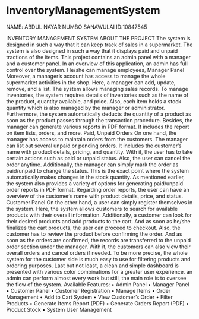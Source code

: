 # InventoryManagementSystem
NAME: ABDUL NAYAR NUMBO SANAWULAI
ID:10847545

INVENTORY MANAGEMENT SYSTEM 
ABOUT THE PROJECT
The system is designed in such a way that it can keep track of sales in a supermarket. The system is also designed in such a way that it displays paid and unpaid tractions of the items. This project contains an admin panel with a manager and a customer panel. In an overview of this application, an admin has full control over the system. He/she can manage employees, Manager Panel
Moreover, a manager’s account has access to manage the whole supermarket activities in the shop. Here, a manager can add, update, remove, and a list. The system allows managing sales records. To manage inventories, the system requires details of inventories such as the name of the product, quantity available, and price. Also, each item holds a stock quantity which is also managed by the manager or administrator. Furthermore, the system automatically deducts the quantity of a product as soon as the product passes through the transaction procedure. Besides, the manager can generate various reports in PDF format. It includes the report on item lists, orders, and more.
Paid, Unpaid Orders
On one hand, the manager has access to maintain orders from the customers. The manager can list out several unpaid or pending orders. It includes the customer’s name with product details, pricing, and quantity. With it, the user has to take certain actions such as paid or unpaid status. Also, the user can cancel the order anytime. Additionally, the manager can simply mark the order as paid/unpaid to change the status. This is the exact point where the system automatically makes changes in the stock quantity. As mentioned earlier, the system also provides a variety of options for generating paid/unpaid order reports in PDF format. Regarding order reports, the user can have an overview of the customer’s name with product details, price, and status.
Customer Panel
On the other hand, a user can simply register themselves in the system. Here, the system allows customers to search for available products with their overall information. Additionally, a customer can look for their desired products and add products to the cart. And as soon as he/she finalizes the cart products, the user can proceed to checkout. Also, the customer has to review the product before confirming the order. And as soon as the orders are confirmed, the records are transferred to the unpaid order section under the manager. With it, the customers can also view their overall orders and cancel orders if needed. To be more precise, the whole system for the customer side is much easy to use for filtering products and ordering purposes.
Last but not least, a clean and simple dashboard is presented with various color combinations for a greater user experience. an admin can perform almost every work but still, the main role is to oversee the flow of the system. 
Available Features:
•	Admin Panel
•	Manager Panel
•	Customer Panel
•	Customer Registration
•	Manage Items
•	Order Management
•	Add to Cart System
•	View Customer’s Order
•	Filter Products
•	Generate Items Report (PDF)
•	Generate Orders Report (PDF)
•	Product Stock
•	System User Management

